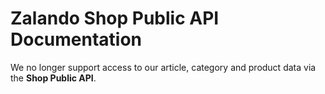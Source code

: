 # Zalando Shop Public API Documentation

We no longer support access to our article, category and product data via the **Shop Public API**.

